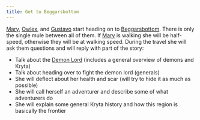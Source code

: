 ```yaml
---
title: Get to Beggarsbottom
---
```


[Mary](../characters/mary-tanner.md), [Owlex](../characters/owlex.md), and [Gustavo](../characters/gustavo.md) start heading on to [Beggarsbottom](../places/beggarsbottom/story.md). There is only the single mule between all of them. If [Mary](../characters/mary-tanner.md) is walking she will be half-speed, otherwise they will be at walking speed. During the travel she will ask them questions and will reply with part of the story:

- Talk about the [Demon Lord](../setting-world/demon-lord.md) (includes a general overview of demons and Kryta)	
- Talk about heading over to fight the demon lord (generals)
- She will deflect about her health and scar (will try to hide it as much as possible)
- She will call herself an adventurer and describe some of what adventurers do
- She will explain some general Kryta history and how this region is basically the frontier

